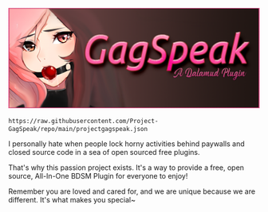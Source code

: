 ![Banner Image](https://raw.githubusercontent.com/Project-GagSpeak/repo/main/ProjectGagSpeak/images/GithubBanner.png)
```
https://raw.githubusercontent.com/Project-GagSpeak/repo/main/projectgagspeak.json
```
I personally hate when people lock horny activities behind paywalls and closed source code in a sea of open sourced free plugins.

That's why this passion project exists. It's a way to provide a free, open source, All-In-One BDSM Plugin for everyone to enjoy!

Remember you are loved and cared for, and we are unique because we are different. It's what makes you special~
